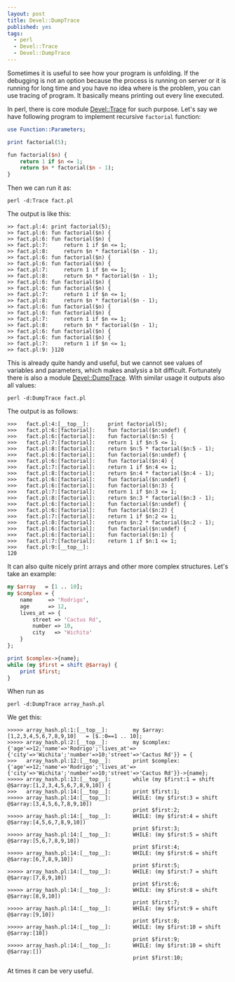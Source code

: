 ```yaml
---
layout: post
title: Devel::DumpTrace
published: yes
tags:
  - perl
  - Devel::Trace
  - Devel::DumpTrace
---
```

Sometimes it is useful to see how your program is unfolding. If the debugging is not an option because the process is running on server or it is running for long time and you have no idea where is the problem, you can use tracing of program. It basically means printing out every line executed.

In perl, there is core module [Devel::Trace][1] for such purpose. Let's say we have following program to implement recursive `factorial` function:

```perl
use Function::Parameters;

print factorial(5);

fun factorial($n) {
    return 1 if $n <= 1;
    return $n * factorial($n - 1);
}
```

Then we can run it as:

    perl -d:Trace fact.pl

The output is like this:

```
>> fact.pl:4: print factorial(5);
>> fact.pl:6: fun factorial($n) {
>> fact.pl:6: fun factorial($n) {
>> fact.pl:7:     return 1 if $n <= 1;
>> fact.pl:8:     return $n * factorial($n - 1);
>> fact.pl:6: fun factorial($n) {
>> fact.pl:6: fun factorial($n) {
>> fact.pl:7:     return 1 if $n <= 1;
>> fact.pl:8:     return $n * factorial($n - 1);
>> fact.pl:6: fun factorial($n) {
>> fact.pl:6: fun factorial($n) {
>> fact.pl:7:     return 1 if $n <= 1;
>> fact.pl:8:     return $n * factorial($n - 1);
>> fact.pl:6: fun factorial($n) {
>> fact.pl:6: fun factorial($n) {
>> fact.pl:7:     return 1 if $n <= 1;
>> fact.pl:8:     return $n * factorial($n - 1);
>> fact.pl:6: fun factorial($n) {
>> fact.pl:6: fun factorial($n) {
>> fact.pl:7:     return 1 if $n <= 1;
>> fact.pl:9: }120
```

This is already quite handy and useful, but we cannot see values of variables and parameters, which makes analysis a bit difficult. Fortunately there is also a module [Devel::DumpTrace][2]. With similar usage it outputs also all values:

    perl -d:DumpTrace fact.pl

The output is as follows:

```
>>>   fact.pl:4:[__top__]:      print factorial(5);
>>>   fact.pl:6:[factorial]:    fun factorial($n:undef) {
>>>   fact.pl:6:[factorial]:    fun factorial($n:5) {
>>>   fact.pl:7:[factorial]:    return 1 if $n:5 <= 1;
>>>   fact.pl:8:[factorial]:    return $n:5 * factorial($n:5 - 1);
>>>   fact.pl:6:[factorial]:    fun factorial($n:undef) {
>>>   fact.pl:6:[factorial]:    fun factorial($n:4) {
>>>   fact.pl:7:[factorial]:    return 1 if $n:4 <= 1;
>>>   fact.pl:8:[factorial]:    return $n:4 * factorial($n:4 - 1);
>>>   fact.pl:6:[factorial]:    fun factorial($n:undef) {
>>>   fact.pl:6:[factorial]:    fun factorial($n:3) {
>>>   fact.pl:7:[factorial]:    return 1 if $n:3 <= 1;
>>>   fact.pl:8:[factorial]:    return $n:3 * factorial($n:3 - 1);
>>>   fact.pl:6:[factorial]:    fun factorial($n:undef) {
>>>   fact.pl:6:[factorial]:    fun factorial($n:2) {
>>>   fact.pl:7:[factorial]:    return 1 if $n:2 <= 1;
>>>   fact.pl:8:[factorial]:    return $n:2 * factorial($n:2 - 1);
>>>   fact.pl:6:[factorial]:    fun factorial($n:undef) {
>>>   fact.pl:6:[factorial]:    fun factorial($n:1) {
>>>   fact.pl:7:[factorial]:    return 1 if $n:1 <= 1;
>>>   fact.pl:9:[__top__]:
120
```

It can also quite nicely print arrays and other more complex structures. Let's take an example:

```perl
my $array   = [1 .. 10];
my $complex = {
    name     => 'Rodrigo',
    age      => 12,
    lives_at => {
        street => 'Cactus Rd',
        number => 10,
        city   => 'Wichita'
    }
};

print $complex->{name};
while (my $first = shift @$array) {
    print $first;
}
```

When run as 

    perl -d:DumpTrace array_hash.pl

We get this:

```
>>>>> array_hash.pl:1:[__top__]:        my $array:[1,2,3,4,5,6,7,8,9,10]   = [$.:0==1 .. 10];
>>>>> array_hash.pl:2:[__top__]:        my $complex:{'age'=>12;'name'=>'Rodrigo';'lives_at'=>{'city'=>'Wichita';'number'=>10;'street'=>'Cactus Rd'}} = {
>>>   array_hash.pl:12:[__top__]:       print $complex:{'age'=>12;'name'=>'Rodrigo';'lives_at'=>{'city'=>'Wichita';'number'=>10;'street'=>'Cactus Rd'}}->{name};
>>>>> array_hash.pl:13:[__top__]:       while (my $first:1 = shift @$array:[1,2,3,4,5,6,7,8,9,10]) {
>>>   array_hash.pl:14:[__top__]:       print $first:1;
>>>>> array_hash.pl:14:[__top__]:       WHILE: (my $first:3 = shift @$array:[3,4,5,6,7,8,9,10])
                                        print $first:2;
>>>>> array_hash.pl:14:[__top__]:       WHILE: (my $first:4 = shift @$array:[4,5,6,7,8,9,10])
                                        print $first:3;
>>>>> array_hash.pl:14:[__top__]:       WHILE: (my $first:5 = shift @$array:[5,6,7,8,9,10])
                                        print $first:4;
>>>>> array_hash.pl:14:[__top__]:       WHILE: (my $first:6 = shift @$array:[6,7,8,9,10])
                                        print $first:5;
>>>>> array_hash.pl:14:[__top__]:       WHILE: (my $first:7 = shift @$array:[7,8,9,10])
                                        print $first:6;
>>>>> array_hash.pl:14:[__top__]:       WHILE: (my $first:8 = shift @$array:[8,9,10])
                                        print $first:7;
>>>>> array_hash.pl:14:[__top__]:       WHILE: (my $first:9 = shift @$array:[9,10])
                                        print $first:8;
>>>>> array_hash.pl:14:[__top__]:       WHILE: (my $first:10 = shift @$array:[10])
                                        print $first:9;
>>>>> array_hash.pl:14:[__top__]:       WHILE: (my $first:10 = shift @$array:[])
                                        print $first:10;
```

At times it can be very useful.

[1]: https://metacpan.org/pod/Devel::Trace
[2]: https://metacpan.org/pod/Devel::DumpTrace
